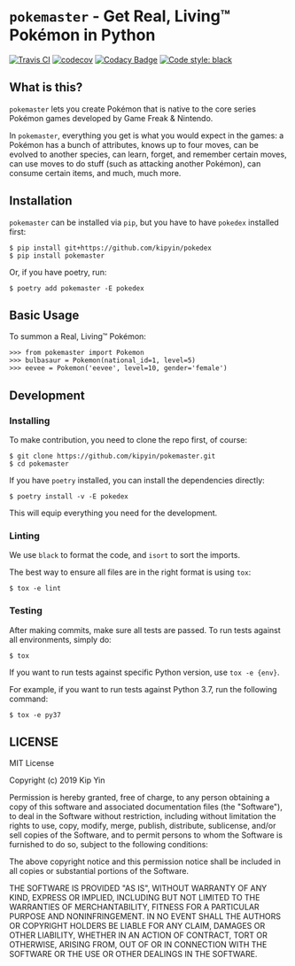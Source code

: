 # `pokemaster` - Get Real, Living™ Pokémon in Python

[![Travis CI](https://img.shields.io/travis/com/kipyin/pokemaster/master.svg?label=Travis%20CI)](https://travis-ci.com/kipyin/pokemaster) [![codecov](https://codecov.io/gh/kipyin/pokemaster/branch/master/graph/badge.svg)](https://codecov.io/gh/kipyin/pokemaster) [![Codacy Badge](https://api.codacy.com/project/badge/Grade/2ce3d3f469904b3a833c2a17045dff8a)](https://www.codacy.com/app/kipyin/pokemaster?utm_source=github.com&amp;utm_medium=referral&amp;utm_content=kipyin/pokemaster&amp;utm_campaign=Badge_Grade) [![Code style: black](https://img.shields.io/badge/code%20style-black-000000.svg)](https://github.com/ambv/black)

## What is this?

`pokemaster` lets you create Pokémon
that is native to the core series Pokémon games
developed by Game Freak & Nintendo.

In `pokemaster`,
everything you get is
what you would expect in the games:
a Pokémon has a bunch of attributes,
knows up to four moves,
can be evolved to another species,
can learn, forget, and remember certain moves,
can use moves to do stuff
(such as attacking another Pokémon),
can consume certain items,
and much, much more.

## Installation

`pokemaster` can be installed via `pip`, but you have to have `pokedex`
installed first:

```console
$ pip install git+https://github.com/kipyin/pokedex
$ pip install pokemaster
```

Or, if you have poetry, run:
```console
$ poetry add pokemaster -E pokedex
```

## Basic Usage

To summon a Real, Living™ Pokémon:

```pycon
>>> from pokemaster import Pokemon
>>> bulbasaur = Pokemon(national_id=1, level=5)
>>> eevee = Pokemon('eevee', level=10, gender='female')
```

## Development

### Installing

To make contribution,
you need to clone the repo first, of course:

```console
$ git clone https://github.com/kipyin/pokemaster.git
$ cd pokemaster
```

If you have `poetry` installed,
you can install the dependencies directly:

```console
$ poetry install -v -E pokedex
```

This will equip everything you need for the development.

### Linting

We use `black` to format the code,
and `isort` to sort the imports.

The best way to ensure all files are in the right format
is using `tox`:

```console
$ tox -e lint
```

### Testing

After making commits,
make sure all tests are passed.
To run tests against all environments,
simply do:

```console
$ tox
```

If you want to run tests against specific Python version,
use `tox -e {env}`.

For example,
if you want to run tests against Python 3.7,
run the following command:

```console
$ tox -e py37
```

## LICENSE

MIT License

Copyright (c) 2019 Kip Yin

Permission is hereby granted, free of charge, to any person obtaining a copy
of this software and associated documentation files (the "Software"), to deal
in the Software without restriction, including without limitation the rights
to use, copy, modify, merge, publish, distribute, sublicense, and/or sell
copies of the Software, and to permit persons to whom the Software is
furnished to do so, subject to the following conditions:

The above copyright notice and this permission notice shall be included in all
copies or substantial portions of the Software.

THE SOFTWARE IS PROVIDED "AS IS", WITHOUT WARRANTY OF ANY KIND, EXPRESS OR
IMPLIED, INCLUDING BUT NOT LIMITED TO THE WARRANTIES OF MERCHANTABILITY,
FITNESS FOR A PARTICULAR PURPOSE AND NONINFRINGEMENT. IN NO EVENT SHALL THE
AUTHORS OR COPYRIGHT HOLDERS BE LIABLE FOR ANY CLAIM, DAMAGES OR OTHER
LIABILITY, WHETHER IN AN ACTION OF CONTRACT, TORT OR OTHERWISE, ARISING FROM,
OUT OF OR IN CONNECTION WITH THE SOFTWARE OR THE USE OR OTHER DEALINGS IN THE
SOFTWARE.
